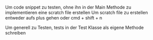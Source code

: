 Um code snippet zu testen, ohne ihn in der Main Methode zu implementieren eine scratch file erstellen 
Um scratch file zu erstellen entweder aufs plus gehen oder cmd + shift + n 

Um generell zu Testen, tests in der Test Klasse als eigene Methode schreiben 



